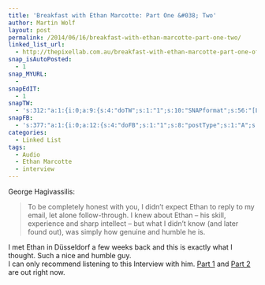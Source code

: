 ```yaml
---
title: 'Breakfast with Ethan Marcotte: Part One &#038; Two'
author: Martin Wolf
layout: post
permalink: /2014/06/16/breakfast-with-ethan-marcotte-part-one-two/
linked_list_url:
  - http://thepixellab.com.au/breakfast-with-ethan-marcotte-part-one-of-three/
snap_isAutoPosted:
  - 1
snap_MYURL:
  - 
snapEdIT:
  - 1
snapTW:
  - 's:312:"a:1:{i:0;a:9:{s:4:"doTW";s:1:"1";s:10:"SNAPformat";s:56:"[Linked] %TITLE%: %URL% //feat. @beep & @pixellaboratory";s:8:"attchImg";s:1:"0";s:9:"isAutoImg";s:1:"A";s:8:"imgToUse";s:0:"";s:11:"isPrePosted";s:1:"1";s:8:"isPosted";s:1:"1";s:4:"pgID";s:18:"478440758828359680";s:5:"pDate";s:19:"2014-06-16 07:35:40";}}";'
snapFB:
  - 's:377:"a:1:{i:0;a:12:{s:4:"doFB";s:1:"1";s:8:"postType";s:1:"A";s:10:"AttachPost";s:1:"2";s:10:"SNAPformat";s:35:"New post on MartinWolf.org: %TITLE%";s:9:"isAutoImg";s:1:"A";s:8:"imgToUse";s:0:"";s:9:"isAutoURL";s:1:"A";s:8:"urlToUse";s:0:"";s:11:"isPrePosted";s:1:"1";s:8:"isPosted";s:1:"1";s:4:"pgID";s:31:"711305895599362_719355814794370";s:5:"pDate";s:19:"2014-06-16 07:35:45";}}";'
categories:
  - Linked List
tags:
  - Audio
  - Ethan Marcotte
  - interview
---
```

<p class="linked-list-quote-author">
  George Hagivassilis:
</p>

> To be completely honest with you, I didn’t expect Ethan to reply to my email, let alone follow-through. I knew about Ethan – his skill, experience and sharp intellect – but what I didn’t know (and later found out), was simply how genuine and humble he is.

I met Ethan in Düsseldorf a few weeks back and this is exactly what I thought. Such a nice and humble guy.  
I can only recommend listening to this Interview with him. [Part 1][1] and [Part 2][2] are out right now.

 [1]: http://thepixellab.com.au/breakfast-with-ethan-marcotte-part-one-of-three/
 [2]: http://thepixellab.com.au/breakfast-with-ethan-marcotte-part-two-of-three/